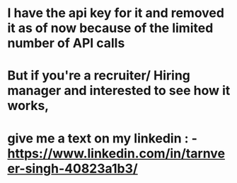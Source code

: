 

# I have the api key for it and removed it as of now because of the limited number of API calls 

# But if you're a recruiter/ Hiring manager and  interested to see how it works, 
# give me a text on my linkedin : - https://www.linkedin.com/in/tarnveer-singh-40823a1b3/
